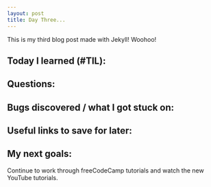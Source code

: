 ```yaml
---
layout: post
title: Day Three... 
---
```


This is my third blog post made with Jekyll! Woohoo! 

## Today I learned (#TIL):



## Questions:




## Bugs discovered / what I got stuck on:



## Useful links to save for later:




## My next goals:

Continue to work through freeCodeCamp tutorials and watch the new YouTube tutorials.







